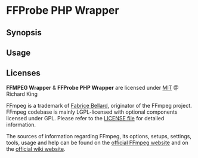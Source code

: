 # FFProbe PHP Wrapper

## Synopsis

## Usage

## Licenses

**FFMPEG Wrapper** & **FFProbe PHP Wrapper** are licensed under [MIT](license.md) @ Richard King

FFmpeg is a trademark of [Fabrice Bellard](http://www.bellard.org), originator of the FFmpeg project.
FFmpeg codebase is mainly LGPL-licensed with optional components licensed under GPL.
Please refer to the [LICENSE file](https://github.com/FFmpeg/FFmpeg/blob/master/LICENSE.md) for detailed information.

The sources of information regarding FFmpeg, its options, setups, settings, tools, usage and help can be found on the
[official FFmpeg website](https://ffmpeg.org/) and on the [official wiki website](https://trac.ffmpeg.org/wiki).
